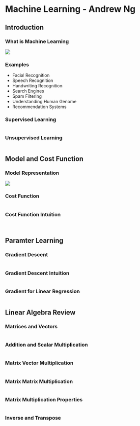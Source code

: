 
# Machine Learning - Andrew Ng

## Introduction 

### What is Machine Learning
<img src="what-is-machine-learning.png">

### Examples
* Facial Recognition
* Speech Recognition
* Handwriting Recognition
* Search Engines
* Spam Filtering
* Understanding Human Genome
* Recommendation Systems

### Supervised Learning
<img src="supervised-learning.png" alt="">

### Unsupervised Learning
<img src="unsupervised-learning.png" alt="">


## Model and Cost Function

### Model Representation
<img src="model-representation.png">

###  Cost Function
<img src="cost-function.png" alt="">

### Cost Function Intuition 
<img src="cost-function-intution-1.png" alt="">

<img src="cost-function-intution-2.png" alt="">

## Paramter Learning

### Gradient Descent
<img src="gradient-descent.png" alt="">

### Gradient Descent Intuition
<img src="gradient-descent-intuition.png" alt="">

### Gradient for Linear Regression
<img src="gradient-descent-for-linear-regression.png" alt="">

## Linear Algebra Review

### Matrices and Vectors
<img src="matrices-and-vectors.png" alt="">

### Addition and Scalar Multiplication
<img src="addition-and-scalar-multiplication.png" alt="">

### Matrix Vector Multiplication
<img src="matrix-vector-multiplication.png" alt="">

### Matrix Matrix Multiplication
<img src="matrix-matrix-multiplication.png" alt="">

### Matrix Multiplication Properties
<img src="matrix-multiplication-properties.png" alt="">

### Inverse and Transpose
<img src="transpose-and-inverse.png" alt="">






